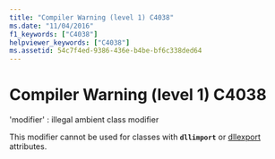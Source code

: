 ```yaml
---
title: "Compiler Warning (level 1) C4038"
ms.date: "11/04/2016"
f1_keywords: ["C4038"]
helpviewer_keywords: ["C4038"]
ms.assetid: 54c7f4ed-9386-436e-b4be-bf6c338ded64
---
```

# Compiler Warning (level 1) C4038

'modifier' : illegal ambient class modifier

This modifier cannot be used for classes with **`dllimport`** or [dllexport](../../cpp/dllexport-dllimport.md) attributes.
